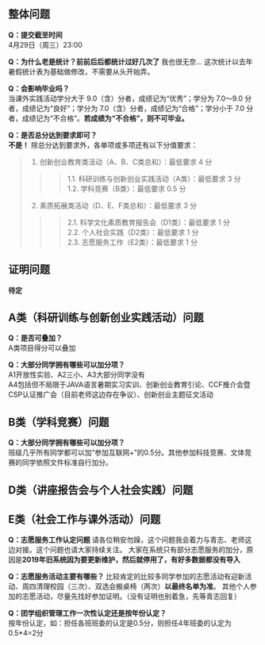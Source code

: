 ## 整体问题
**Q：提交截至时间**  
4月29日（周三）23:00 

**Q：为什么老是统计？前前后后都统计过好几次了**
我也很无奈...
这次统计以去年暑假统计表为基础做修改，不需要从头开始弄。

**Q：会影响毕业吗？**  
当课外实践活动学分大于 9.0（含）分者，成绩记为“优秀”；学分为 7.0～9.0 分者，成绩记为“良好”；学分为 7.0（含）分者，成绩记为“合格”；学分小于 7.0 分者，成绩记为“不合格”。**若成绩为“不合格”，则不可毕业。**

**Q：是否总分达到要求即可？**  
**不是！** 除总分达到要求外，各单项或多项还有以下分值要求：  
>1. 创新创业教育类活动（A、B、C类总和）：最低要求 4 分  
>>>1.1. 科研训练与创新创业实践活动（A类）：最低要求 3 分  
>>>1.2. 学科竞赛（B类）：最低要求 0.5 分  
>2. 素质拓展类活动（D、E、F类总和）：最低要求 3 分  
>>>2.1. 科学文化素质教育报告会（D1类）：最低要求 1 分  
>>>2.2. 个人社会实践（D2类）：最低要求 1 分  
>>>2.3. 志愿服务工作（E2类）：最低要求 1 分  



## 证明问题
**待定**  



## A类（科研训练与创新创业实践活动）问题
**Q：是否可叠加？**  
A类项目得分可以叠加 

**Q：大部分同学拥有哪些可以加分项？**  
A1开放性实验、A2三小、A3大部分同学没有  
A4包括但不局限于JAVA语言暑期实习实训、创新创业教育引论、CCF推介会暨CSP认证推广会（目前老师这边存在争议）、创新创业主题征文活动 



## B类（学科竞赛）问题
**Q：大部分同学拥有哪些可以加分项？**  
班级几乎所有同学都可以加“参加互联网+”的0.5分。其他参加科技竞赛、文体竞赛的同学依照文件标准自行加分。 



## D类（讲座报告会与个人社会实践）问题


## E类（社会工作与课外活动）问题
**Q：志愿服务工作认定问题**
请各位稍安勿躁，这个问题我会着力与青志、老师这边对接。这个问题也请大家持续关注。
大家在系统只有部分志愿服务的加分，原因是**2019年旧系统因为要更新维护，然后就停用了，有好多数据都没有导入**

**Q：志愿服务活动主要有哪些？**
比较肯定的比较多同学参加的志愿活动有迎新活动、周四清理校园（三次）、双选会搬桌椅（两次）**以最终名单为准**。
其他个人参加的志愿活动，尽量先找好参加证明。（没有证明也别着急，先等青志回复）

**Q：团学组织管理工作一次性认定还是按年份认定？**  
按年份认定，如：担任各班班委的认定是0.5分，则担任4年班委的认定为0.5*4=2分 
